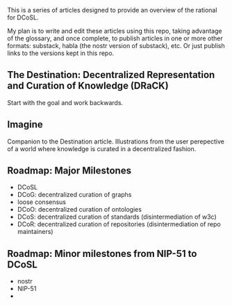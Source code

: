 This is a series of articles designed to provide an overview of the rational for DCoSL.

My plan is to write and edit these articles using this repo, taking advantage of the glossary, and once complete, to publish articles in one or more other formats: substack, habla (the nostr version of substack), etc. Or just publish links to the versions kept in this repo.

## The Destination: Decentralized Representation and Curation of Knowledge (DRaCK)

Start with the goal and work backwards.

## Imagine

Companion to the Destination article. Illustrations from the user perepective of a world where knowledge is curated in a decentralized fashion.
  
## Roadmap: Major Milestones

- DCoSL
- DCoG: decentralized curation of graphs
- loose consensus
- DCoO: decentralized curation of ontologies
- DCoS: decentralized curation of standards (disintermediation of w3c)
- DCoR: decentralized curation of repositories (disintermediation of repo maintainers)

## Roadmap: Minor milestones from NIP-51 to DCoSL

- nostr
- NIP-51
- 
